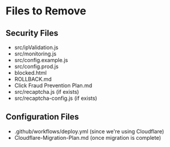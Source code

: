 # Files to Remove

## Security Files
- src/ipValidation.js
- src/monitoring.js
- src/config.example.js
- src/config.prod.js
- blocked.html
- ROLLBACK.md
- Click Fraud Prevention Plan.md
- src/recaptcha.js (if exists)
- src/recaptcha-config.js (if exists)

## Configuration Files
- .github/workflows/deploy.yml (since we're using Cloudflare)
- Cloudflare-Migration-Plan.md (once migration is complete) 
